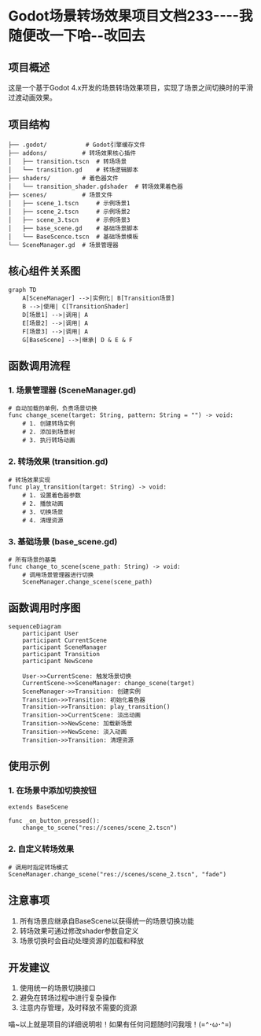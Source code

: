 
# Godot场景转场效果项目文档233----我随便改一下哈--改回去


## 项目概述
这是一个基于Godot 4.x开发的场景转场效果项目，实现了场景之间切换时的平滑过渡动画效果。

## 项目结构
```
├── .godot/           # Godot引擎缓存文件
├── addons/          # 转场效果核心插件
│   ├── transition.tscn  # 转场场景
│   └── transition.gd    # 转场逻辑脚本
├── shaders/         # 着色器文件
│   └── transition_shader.gdshader  # 转场效果着色器
├── scenes/          # 场景文件
│   ├── scene_1.tscn     # 示例场景1
│   ├── scene_2.tscn     # 示例场景2
│   ├── scene_3.tscn     # 示例场景3
│   ├── base_scene.gd    # 基础场景脚本
│   └── BaseScence.tscn  # 基础场景模板
└── SceneManager.gd  # 场景管理器
```

## 核心组件关系图
```mermaid
graph TD
    A[SceneManager] -->|实例化| B[Transition场景]
    B -->|使用| C[TransitionShader]
    D[场景1] -->|调用| A
    E[场景2] -->|调用| A
    F[场景3] -->|调用| A
    G[BaseScene] -->|继承| D & E & F
```

## 函数调用流程

### 1. 场景管理器 (SceneManager.gd)
```gdscript
# 自动加载的单例，负责场景切换
func change_scene(target: String, pattern: String = "") -> void:
    # 1. 创建转场实例
    # 2. 添加到场景树
    # 3. 执行转场动画
```

### 2. 转场效果 (transition.gd)
```gdscript
# 转场效果实现
func play_transition(target: String) -> void:
    # 1. 设置着色器参数
    # 2. 播放动画
    # 3. 切换场景
    # 4. 清理资源
```

### 3. 基础场景 (base_scene.gd)
```gdscript
# 所有场景的基类
func change_to_scene(scene_path: String) -> void:
    # 调用场景管理器进行切换
    SceneManager.change_scene(scene_path)
```

## 函数调用时序图
```mermaid
sequenceDiagram
    participant User
    participant CurrentScene
    participant SceneManager
    participant Transition
    participant NewScene

    User->>CurrentScene: 触发场景切换
    CurrentScene->>SceneManager: change_scene(target)
    SceneManager->>Transition: 创建实例
    Transition->>Transition: 初始化着色器
    Transition->>Transition: play_transition()
    Transition->>CurrentScene: 淡出动画
    Transition->>NewScene: 加载新场景
    Transition->>NewScene: 淡入动画
    Transition->>Transition: 清理资源
```

## 使用示例

### 1. 在场景中添加切换按钮
```gdscript
extends BaseScene

func _on_button_pressed():
    change_to_scene("res://scenes/scene_2.tscn")
```

### 2. 自定义转场效果
```gdscript
# 调用时指定转场模式
SceneManager.change_scene("res://scenes/scene_2.tscn", "fade")
```

## 注意事项
1. 所有场景应继承自BaseScene以获得统一的场景切换功能
2. 转场效果可通过修改shader参数自定义
3. 场景切换时会自动处理资源的加载和释放

## 开发建议
1. 使用统一的场景切换接口
2. 避免在转场过程中进行复杂操作
3. 注意内存管理，及时释放不需要的资源

喵~以上就是项目的详细说明啦！如果有任何问题随时问我哦！(=^･ω･^=) 